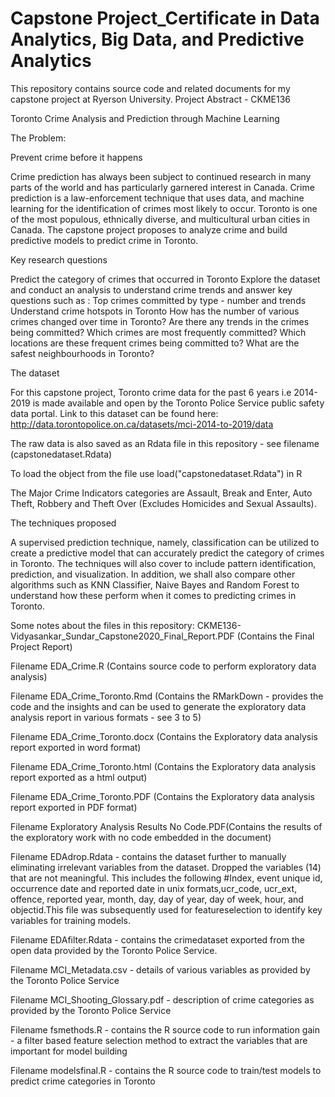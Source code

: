 # Capstone Project_Certificate in Data Analytics, Big Data, and Predictive Analytics
This repository contains source code and related documents for my capstone project at Ryerson University. 
Project Abstract - CKME136

Toronto Crime Analysis and Prediction through Machine Learning

The Problem:

Prevent crime before it happens

Crime prediction has always been subject to continued research in many parts of the world and has particularly garnered interest in Canada. Crime prediction is a law-enforcement technique that uses data, and machine learning for the identification of crimes most likely to occur. Toronto is one of the most populous, ethnically diverse, and multicultural urban cities in Canada. The capstone project proposes to analyze crime and build predictive models to predict crime in Toronto. 

Key research questions

Predict the category of crimes that occurred in Toronto
Explore the dataset and conduct an analysis to understand crime trends and answer key questions such as :
Top crimes committed by type - number and trends
Understand crime hotspots in Toronto
How has the number of various crimes changed over time in Toronto?
Are there any trends in the crimes being committed?
Which crimes are most frequently committed?
Which locations are these frequent crimes being committed to?
What are the safest neighbourhoods in Toronto?


The dataset

For this capstone project, Toronto crime data for the past 6 years i.e 2014-2019 is made available and open by the Toronto Police Service public safety data portal. Link to this dataset can be found here: http://data.torontopolice.on.ca/datasets/mci-2014-to-2019/data

The raw data is also saved as an Rdata file in this repository - see filename (capstonedataset.Rdata)

To load the object from the file use load("capstonedataset.Rdata") in R

The Major Crime Indicators categories are Assault, Break and Enter,  Auto Theft, Robbery and Theft Over (Excludes Homicides and Sexual Assaults).

The techniques proposed

A supervised prediction technique, namely, classification can be utilized to create a predictive model that can accurately predict the category of crimes in Toronto. The techniques will also cover to include pattern identification, prediction, and visualization. In addition, we shall also compare other algorithms such as KNN Classifier, Naive Bayes and Random Forest to understand how these perform when it comes to predicting crimes in Toronto.

Some notes about the files in this repository:
CKME136-Vidyasankar_Sundar_Capstone2020_Final_Report.PDF (Contains the Final Project Report)

Filename EDA_Crime.R (Contains source code to perform exploratory data analysis)

Filename EDA_Crime_Toronto.Rmd (Contains the RMarkDown - provides the code and the insights and can be used to generate the exploratory data analysis report in various formats - see 3 to 5)

Filename EDA_Crime_Toronto.docx (Contains the Exploratory data analysis report exported in word format)

Filename EDA_Crime_Toronto.html (Contains the Exploratory data analysis report exported as a html output)

Filename EDA_Crime_Toronto.PDF (Contains the Exploratory data analysis report exported in PDF format)

Filename Exploratory Analysis Results No Code.PDF(Contains the results of the exploratory work with no code embedded in the document)

Filename EDAdrop.Rdata - contains the dataset further to manually eliminating irrelevant variables from the dataset. Dropped the variables (14) that are not meaningful. This includes the following #Index, event unique id, occurrence date and reported date in unix formats,ucr_code, ucr_ext, offence, reported year, month, day, day of year, day of week, hour, and objectid.This file was subsequently used for featureselection to identify key variables for training models. 

Filename EDAfilter.Rdata - contains the crimedataset exported from the open data provided by the Toronto Police Service.

Filename MCI_Metadata.csv - details of various variables as provided by the Toronto Police Service

Filename MCI_Shooting_Glossary.pdf - description of crime categories as provided by the Toronto Police Service

Filename fsmethods.R - contains the R source code to run information gain - a filter based feature selection method to extract the variables that are important for model building

Filename modelsfinal.R - contains the R source code to train/test models to predict crime categories in Toronto


